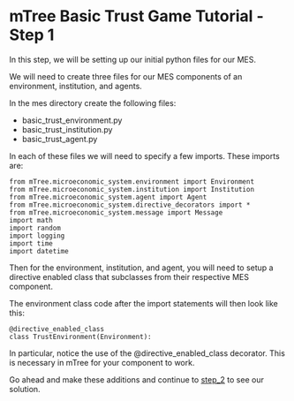 # mTree Basic Trust Game Tutorial - Step 1

In this step, we will be setting up our initial python files for our MES. 

We will need to create three files for our MES components of an environment, institution, and agents.

In the mes directory create the following files:

- basic_trust_environment.py
- basic_trust_institution.py
- basic_trust_agent.py

In each of these files we will need to specify a few imports. These imports are:
```
from mTree.microeconomic_system.environment import Environment
from mTree.microeconomic_system.institution import Institution
from mTree.microeconomic_system.agent import Agent
from mTree.microeconomic_system.directive_decorators import *
from mTree.microeconomic_system.message import Message
import math
import random
import logging
import time
import datetime
```

Then for the environment, institution, and agent, you will need to setup a directive enabled class that subclasses from their respective MES component.

The environment class code after the import statements will then look like this:
```
@directive_enabled_class
class TrustEnvironment(Environment):
```

In particular, notice the use of the @directive_enabled_class decorator. This is necessary in mTree for your component to work.

Go ahead and make these additions and continue to [step_2](../step_2) to see our solution.
